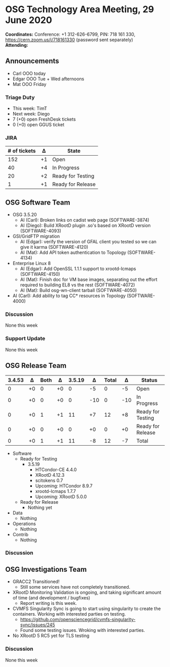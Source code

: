 # OSG Technology Area Meeting, 29 June 2020

**Coordinates:** Conference: +1 312-626-6799, PIN: 718 161 330, <https://cern.zoom.us/j/718161330> (password sent separately)  
**Attending:**   


## Announcements

-   Carl OOO today
-   Edgar OOO Tue + Wed afternoons
-   Mat OOO Friday


### Triage Duty

-   This week: TimT
-   Next week: Diego
-   7 (+0) open FreshDesk tickets
-   0 (+0) open GGUS ticket


### JIRA

| # of tickets | &Delta; | State             |
|------------ |------- |----------------- |
| 152          | +1      | Open              |
| 40           | +4      | In Progress       |
| 20           | +2      | Ready for Testing |
| 1            | +1      | Ready for Release |


## OSG Software Team

-   OSG 3.5.20  
    -   AI (Carl): Broken links on cadist web page (SOFTWARE-3874)
    -   AI (Diego): Build XRootD plugin .so's based on XRootD version (SOFTWARE-4093)
-   GSI/GridFTP migration  
    -   AI (Edgar): verify the version of GFAL client you tested so we can give it karma (SOFTWARE-4120)
    -   AI (Mat): Add API token authentication to Topology (SOFTWARE-4134)
-   Enterprise Linux 8  
    -   AI (Edgar): Add OpenSSL 1.1.1 support to xrootd-lcmaps (SOFTWARE-4150)
    -   AI (Mat): Finish doc for VM base images, separating out the effort required to building EL8 vs the rest (SOFTWARE-4072)
    -   AI (Mat): Build osg-wn-client tarball (SOFTWARE-4050)
-   AI (Carl): Add ability to tag CC\* resources in Topology (SOFTWARE-4000)


### Discussion

None this week  


### Support Update

None this week  


## OSG Release Team

| 3.4.53 | &Delta; | Both | &Delta; | 3.5.19 | &Delta; | Total | &Delta; | Status            |
| ------ | ------- | ---- | ------- | ------ | ------- | ----- | ------- | ----------------- |
| 0      | +0      | 0    | +0      | 0      | -5      | 0     | -5      | Open              |
| 0      | +0      | 0    | +0      | 0      | -10     | 0     | -10     | In Progress       |
| 0      | +0      | 1    | +1      | 11     | +7      | 12    | +8      | Ready for Testing |
| 0      | +0      | 0    | +0      | 0      | +0      | 0     | +0      | Ready for Release |
| 0      | +0      | 1    | +1      | 11     | -8      | 12    | -7      | Total             |

-   Software  
    -   Ready for Testing  
        -   3.5.19  
            -   HTCondor-CE 4.4.0
            -   XRootD 4.12.3
            -   scitokens 0.7
            -   Upcoming: HTCondor 8.9.7
            -   xrootd-lcmaps 1.7.7
            -   Upcoming: XRootD 5.0.0
    -   Ready for Release  
        -   Nothing yet
-   Data  
    -   Nothing
-   Operations  
    -   Nothing
-   Contrib  
    -   Nothing


### Discussion


## OSG Investigations Team

-   GRACC2 Transitioned!
    -   Still some services have not completely transitioned.
-   XRootD Monitoring Validation is ongoing, and taking significant amount of time (and development / bugfixes)
    -   Report writing is this week.
-   CVMFS Singularity Sync is going to start using singularity to create the containers.  Working with interested parties on testing.  
    -   <https://github.com/opensciencegrid/cvmfs-singularity-sync/issues/245>
    -   Found some testing issues.  Wroking with interested parties.
-   No XRootD 5 RC5 yet for TLS testing


### Discussion

None this week
